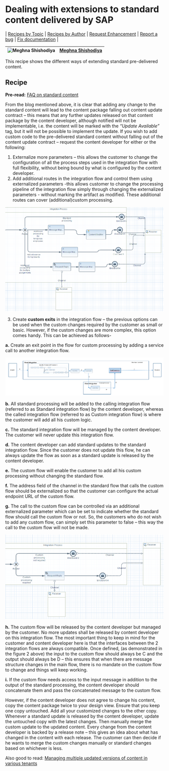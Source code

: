 # Dealing with extensions to standard content delivered by SAP

\| [Recipes by Topic](../../readme.md ) \| [Recipes by Author](../../author.md ) \| [Request Enhancement](https://github.com/SAP-samples/cloud-integration-flow/issues/new?assignees=&labels=Recipe%20Fix,enhancement&template=recipe-request.md&title=Improve%20Dealing-with-extensions-to-standard-content-delivered-by-SAP ) \| [Report a bug](https://github.com/SAP-samples/cloud-integration-flow/issues/new?assignees=&labels=Recipe%20Fix,bug&template=bug_report.md&title=Issue%20with%20Dealing-with-extensions-to-standard-content-delivered-by-SAP ) \| [Fix documentation](https://github.com/SAP-samples/cloud-integration-flow/issues/new?assignees=&labels=Recipe%20Fix,documentation&template=bug_report.md&title=Docu%20fix%20Dealing-with-extensions-to-standard-content-delivered-by-SAP ) \|

![Meghna Shishodiya](https://github.com/author-profile.png?size=50 ) | [Meghna Shishodiya](https://github.com/author-profile ) |
----|----|

This recipe shows the different ways of extending standard pre-delivered content.

## Recipe

**Pre-read:**  [FAQ on standard content](https://blogs.sap.com/2017/04/14/sap-cloud-platform-integration-standard-content-update-goverenance/)

From the blog mentioned above, it is clear that adding any change to the standard content will lead to the content package falling out content update contract – this means that any further updates released on that content package by the content developer, although notified will not be implementable, i.e. the content will be marked with the *“Update Available”* tag, but it will not be possible to implement the update.
If you wish to add custom code to the pre-delivered standard content without falling out of the content update contract – request the content developer for either or the following:
1.	Externalize more parameters – this allows the customer to change the configuration of all the process steps used in the integration flow with full flexibility, without being bound by what is configured by the content developer.
2.	Add additional routes in the integration flow and control them using externalized parameters -this allows customer to change the processing pipeline of the integration flow simply through changing the externalized parameters - without marking the artifact as modified. These additional routes can cover (additional)custom processing.

  ![flow](flow.png)


3.	Create **custom exits** in the integration flow – the previous options can be used when the custom changes required by the customer as small or basic. However, if the custom changes are more complex, this option comes handy. This can be achieved as follows-

  **a.**	Create an exit point in the flow for custom processing by adding a service call to another integration flow.

  ![stdFlow](stdFlow.png)

  **b.**	All standard processing will be added to the calling integration flow (referred to as Standard integration flow) by the content developer, whereas the called integration flow (referred to as Custom integration flow) is where the customer will add all his custom logic.

  **c.**	The standard integration flow will be managed by the content developer. The customer will never update this integration flow.

  **d.**	The content developer can add standard updates to the standard integration flow. Since the customer does not update this flow, he can always update the flow as soon as a standard update is released by the content developer.

  **e.**	The custom flow will enable the customer to add all his custom processing without changing the standard flow.

  **f.**	The address field of the channel in the standard flow that calls the custom flow should be externalized so that the customer can configure the actual endpoint URL of the custom flow.

  **g.**	The call to the custom flow can be controlled via an additional externalized parameter which can be set to indicate whether the standard flow should call the custom flow or not. So, the customers who do not wish to add any custom flow, can simply set this parameter to false – this way the call to the custom flow will not be made.

  ![ExtFlow](ExtFlow.png)

  **h.**	The custom flow will be released by the content developer but managed by the customer. No more updates shall be released by content developer on this integration flow. The most important thing to keep in mind for the customer and content developer here is that the interfaces between the 2 integration flows are always compatible. Once defined, (as demonstrated in the figure 2 above) the input to the custom flow should always be C and the output should always be D – this ensures that when there are message structure changes in the main flow, there is no mandate on the custom flow to change and things will keep working.

  **i.**	If the custom flow needs access to the input message in addition to the output of the standard processing, the content developer should concatenate them and pass the concatenated message to the custom flow.

However, if the content developer does not agree to change his content, copy the content package twice to your design view. Ensure that you keep one copy untouched. Add all your customized changes to the other copy. Whenever a standard update is released by the content developer, update the untouched copy with the latest changes. Then manually merge the custom update to the updated content. Every change from the content developer is backed by a release note – this gives an idea about what has changed in the content with each release. The customer can then decide if he wants to merge the custom changes manually or standard changes based on whichever is less.

Also good to read: [Managing multiple updated versions of content in various tenants](https://blogs.sap.com/2017/04/14/cloud-integration-maintaining-multiple-customized-versions-of-a-standard-content-package/)
